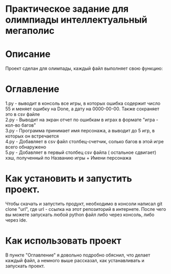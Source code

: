 # Практическое задание для олимпиады интеллектуальный мегаполис  
# Описание
Проект сделан для олимпады, каждый файл выполняет свою функцию:
# Оглавление
1.py - выводит в консоль все игры, в которых ошибка содержит число 55 и меняет ошибку на Done, а дату на 0000-00-00. Также сохраняет это в csv файле  
2.py - Выводит на экран отчет по ошибкам в играх в формате "игра - кол-во багов"  
3.py - Программа принимает имя персонажа, а выводит до 5 игр, в которых он встречается  
4.py - Добавляет в csv файл столбец-счетчик, солько багов в этой игре всего обнаружено  
5.py - Добавляет в первый столбец csv файла ( остальное сдвигает) хэш, полученный по Названию игры + Имени персонажа
# Как установить и запустить проект.
Чтобы скачать и запустить продукт, необходимо в консоли написал git clone "url", где url - ссылка на этот репозиторий в интернете. После чего вы можете запускать любой python файл либо через консоль, либо через ide.
# Как использовать проект
В пункте "Оглавление" я довольно подробно обяснил, что делает каждый файл, а немного выше рассказал, как устанавливать и запускать проект.

